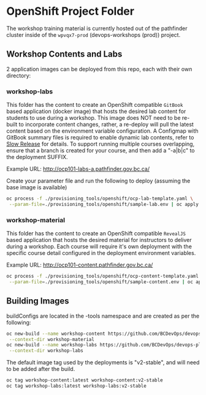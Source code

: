 # OpenShift Project Folder

The workshop training material is currently hosted out of the pathfinder cluster inside of the `wpvqx7-prod` (devops-workshops (prod)) project.

## Workshop Contents and Labs

2 application images can be deployed from this repo, each with their own directory: 

### workshop-labs

This folder has the content to create an OpenShift compatible `GitBook` based application (docker image) that hosts the desired lab content for students to use during a workshop.  This image does NOT need to be re-built to incorporate content changes, rather, a re-deploy will pull the latest content based on the environment variable configuration. A Configmap with GitBook summary files is required to enable dynamic lab contents, refer to [Slow Release](workshop-labs/README.md) for details. To support running multiple courses overlapping, ensure that a branch is created for your course, and then add a "-a|b|c" to the deployment SUFFIX.

Example URL: <http://ocp101-labs-a.pathfinder.gov.bc.ca/>

Create your parameter file and run the following to deploy (assuming the base image is available)

``` bash
oc process -f ./provisioning_tools/openshift/ocp-lab-template.yaml \
 --param-file=./provisioning_tools/openshift/sample-lab.env | oc apply -f -
```

### workshop-material

This folder has the content to create an OpenShift compatible `RevealJS` based application that hosts the desired material for instructors to deliver during a workshop.  Each course will require it's own deployment with the specific course detail configured in the deployment environment variables.

Example URL: <http://ocp101-content.pathfinder.gov.bc.ca/>

``` bash
oc process -f ./provisioning_tools/openshift/ocp-content-template.yaml \
 --param-file=./provisioning_tools/openshift/sample-content.env | oc apply -f -
```

## Building Images

buildConfigs are located in the -tools namespace and are created as per the following:

``` bash
oc new-build --name workshop-content https://github.com/BCDevOps/devops-platform-workshops.git \
 --context-dir workshop-material
oc new-build --name workshop-labs https://github.com/BCDevOps/devops-platform-workshops.git \
 --context-dir workshop-labs
```

The default image tag used by the deployments is "v2-stable", and will need to be added after the build.

``` bash
oc tag workshop-content:latest workshop-content:v2-stable
oc tag workshop-labs:latest workshop-labs:v2-stable
```

